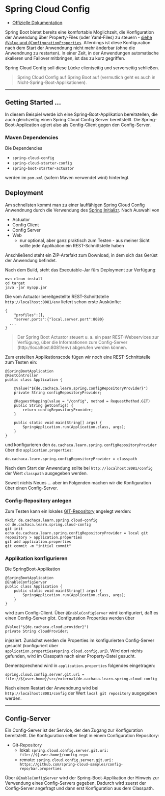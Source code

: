 # Spring Cloud Config

* [Offizielle Dokumentation](http://cloud.spring.io/spring-cloud-config/)

Spring Boot bietet bereits eine komfortable Möglichzeit, die Konfiguration der Anwendung über Property-Files (oder Yaml-Files) zu steuern - [siehe ``@Value`` und ``@ConfigurationProperties``](springBoot.md). Allerdings ist diese Konfiguration nach dem Start der Anwendnung nicht mehr änderbar (ohne die Anwendnung zu restarten). In einer Zeit, in der Anwendungen automatische skalieren und Failover mitbringen, ist das zu kurz gegriffen. 

Spring Cloud Config soll diese Lücke clientseitig und serverseitig schließen.

> Spring Cloud Config auf Spring Boot auf (vermutlich geht es auch in Nicht-Spring-Boot-Applikationen).

---

## Getting Started ...

In diesem Beispiel werde ich eine Spring-Boot-Applikation bereitstellen, die auch gleichzeitig einen Spring Cloud Config Server bereitstellt. Die Spring-Boot-Application agiert also als Config-Client gegen den Config-Server.

### Maven Dependencies

 Die Dependencies

* ``spring-cloud-config``
* ``spring-cloud-starter-config``
* ``spring-boot-starter-actuator``

werden im ``pom.xml`` (sofern Maven verwendet wird) hinterlegt.

## Deployment

Am schnellsten kommt man zu einer lauffähigen Spring Cloud Config Anwendnung durch die Verwendung des [Spring Initializr](https://start.spring.io/). Nach Auswahl von

* Actuator
* Config Client
* Config Server
* Web
  * nur optional, aber ganz praktisch zum Testen - aus meiner Sicht sollte jede Applikation ein REST-Schnittstelle haben

Anschließend steht ein ZIP-Artefakt zum Download, in dem sich das Gerüst der Anwendung befindet.

Nach dem Build, steht das Executable-Jar fürs Deployment zur Verfügung:

    mvn clean install
    cd target
    java -jar myapp.jar

Die vom Actuator bereitgestellte REST-Schnittstelle ``http://localhost:8081/env`` liefert schon erste Auskünfte:

    {
        "profiles":[],
        "server.ports":{"local.server.port":8080}
      ...
    }

> Der Spring Boot Actuator steuert u. a. ein paar REST-Webservices zur Verfügung, über die Informationen zum Config-Server (http://localhost:8081/env) abgerufen werden können.

Zum erstellten Applikationscode fügen wir noch eine REST-Schnittstelle zum Testen ein:

    @SpringBootApplication
    @RestController
    public class Application {

        @Value("${de.cachaca.learn.spring.configRepositoryProvider}")
        private String configRepositoryProvider;

        @RequestMapping(value = "/config", method = RequestMethod.GET)
        public String getConfig() {
            return configRepositoryProvider;
        }

        public static void main(String[] args) {
            SpringApplication.run(Application.class, args);
        }
    }

und konfigurieren den ``de.cachaca.learn.spring.configRepositoryProvider`` über die ``application.properties``:

    de.cachaca.learn.spring.configRepositoryProvider = classpath

Nach dem Start der Anwendung sollte bei ``http://localhost:8081/config`` der Wert ``classpath`` ausgegeben werden.

Soweit nichts Neues ... aber im Folgenden machen wir die Konfiguration über einen Config-Server.

### Config-Repository anlegen

Zum Testen kann ein lokales [GIT-Repository](git.md) angelegt werden:

    mkdir de.cachaca.learn.spring.cloud-config
    cd de.cachaca.learn.spring.cloud-config
    git init
    echo de.cachaca.learn.spring.configRepositoryProvider = local git repository > application.properties
    git add application.properties
    git commit -m "initial commit"

### Applikation konfigurieren

Die SpringBoot-Applikation

    @SpringBootApplication
    @EnableConfigServer
    public class Application {
        public static void main(String[] args) {
            SpringApplication.run(Application.class, args);
        }
    }

wird zum Config-Client. Über ``@EnableConfigServer`` wird konfiguriert, daß es einen Config-Server gibt. Configuration Properties werden über

    @Value("${de.cachaca.cloud.provider}")
    private String cloudProvider;

injeziert. Zunächst werden die Properties im konfigurierten Config-Server gesucht (konfiguriert über ``application.properties#spring.cloud.config.uri``). Wird dort nichts gefunden, wird im Classpath nach einer Property-Datei gesucht.

Dementsprechend wird in ``application.properties`` folgendes eingetragen:

    spring.cloud.config.server.git.uri = file://${user.home}/src/external/de.cachaca.learn.spring.cloud-config

Nach einem Restart der Anwendnung wird bei ``http://localhost:8081/config`` der Wert ``local git repository`` ausgegeben werden.

---

## Config-Server

Ein Config-Server ist der Service, der den Zugang zur  Konfiguration bereitstellt. Die Konfiguration selber liegt in einem Configuration Repository:

* Git-Repository
  * lokal: ``spring.cloud.config.server.git.uri: file://${user.home}/config-repo``
  * remote: ``spring.cloud.config.server.git.uri: https://github.com/spring-cloud-samples/config-repo/bar.properties``

Über ``@EnableConfigServer`` wird der Spring-Boot-Applikation der Hinweis zur Verwendung eines Config-Servers gegeben. Dadurch wird zuerst der Config-Server angefragt und dann erst Konfiguration aus dem Classpath.